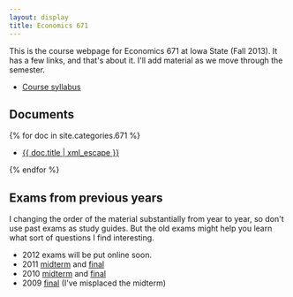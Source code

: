 ```yaml
---
layout: display
title: Economics 671
---
```


This is the course webpage for Economics 671 at Iowa State (Fall
2013). It has a few links, and that's about it. I'll add material as
we move through the semester.

* [Course syllabus](/671/2013/syllabus)

Documents
---------

{% for doc in site.categories.671 %}
* <a href="{{ doc.url }}">{{ doc.title | xml_escape }}</a>

{% endfor %}

Exams from previous years
-------------------------

I changing the order of the material substantially from year to year,
so don't use past exams as study guides. But the old exams might help
you learn what sort of questions I find interesting.

* 2012 exams will be put online soon.
* 2011 [midterm](/671/dl/econ-671-2011-midterm.pdf) and 
  [final](/671/dl/econ-671-2011-final.pdf)
* 2010 [midterm](/671/dl/econ-671-2010-midterm.pdf) and 
  [final](/671/dl/econ-671-2010-final.pdf)
* 2009 [final](/671/dl/econ-671-2009-final.pdf) (I've misplaced
  the midterm)

[CC]: http://creativecommons.org/licenses/by-sa/3.0/